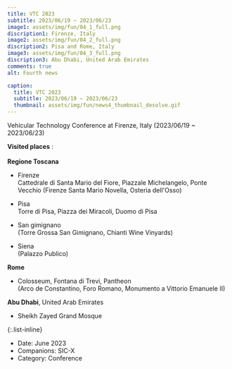 ```yaml
---
title: VTC 2023
subtitle: 2023/06/19 ~ 2023/06/23
image1: assets/img/fun/04_1_full.png
discription1: Firenze, Italy
image2: assets/img/fun/04_2_full.png
discription2: Pisa and Rome, Italy
image3: assets/img/fun/04_3_full.png
discription3: Abu Dhabi, United Arab Emirates
comments: true
alt: Fourth news

caption:
  title: VTC 2023
  subtitle: 2023/06/19 ~ 2023/06/23
  thumbnail: assets/img/fun/news4_thumbnail_desolve.gif
---
```

Vehicular Technology Conference at Firenze, Italy (2023/06/19 ~ 2023/06/23)

**Visited places** : <br> <br>
**Regione Toscana**
- Firenze <br>
Cattedrale di Santa Mario del Fiore, Piazzale Michelangelo, Ponte Vecchio
(Firenze Santa Mario Novella, Osteria dell'Osso)

- Pisa <br>
Torre di Pisa, Piazza dei Miracoli, Duomo di Pisa

- San gimignano <br>
(Torre Grossa San Gimignano, Chianti Wine Vinyards)

- Siena <br>
(Palazzo Publico)

**Rome** <br>
- Colosseum, Fontana di Trevi, Pantheon <br>
(Arco de Constantino, Foro Romano, Monumento a Vittorio Emanuele II)

**Abu Dhabi**, United Arab Emirates <br>
- Sheikh Zayed Grand Mosque <br>

{:.list-inline}
- Date: June 2023
- Companions: SIC-X
- Category: Conference

